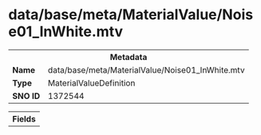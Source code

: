 <h1>data/base/meta/MaterialValue/Noise01_InWhite.mtv</h1><table><tr><th colspan="100%">Metadata</th></tr><tr><td><b>Name</b></td><td>data/base/meta/MaterialValue/Noise01_InWhite.mtv</td></tr><tr><td><b>Type</b></td><td>MaterialValueDefinition</td></tr><tr><td><b>SNO ID</b></td><td>1372544</td></tr></table>

<table><tr><th colspan="100%">Fields</th></tr></table>

